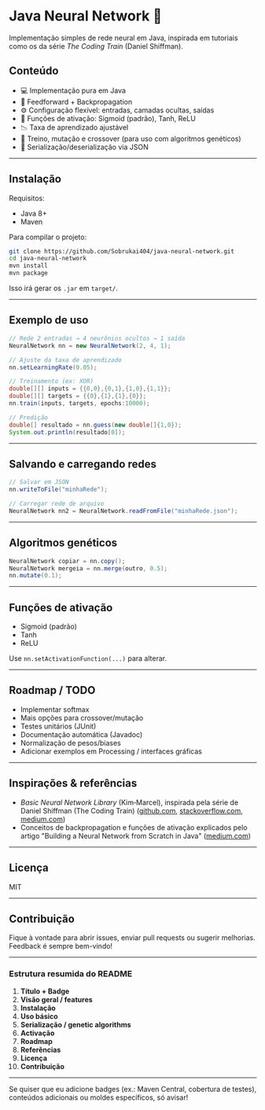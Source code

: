 # Java Neural Network 🧠

Implementação simples de rede neural em Java, inspirada em tutoriais como os da série *The Coding Train* (Daniel Shiffman).

## Conteúdo

* 💻 Implementação pura em Java
* 🔁 Feedforward + Backpropagation
* ⚙️ Configuração flexível: entradas, camadas ocultas, saídas
* 🎯 Funções de ativação: Sigmoid (padrão), Tanh, ReLU
* 📉 Taxa de aprendizado ajustável
* 💾 Treino, mutação e crossover (para uso com algoritmos genéticos)
* 📂 Serialização/deserialização via JSON

---

## Instalação

Requisitos:

* Java 8+
* Maven

Para compilar o projeto:

```bash
git clone https://github.com/Sobrukai404/java-neural-network.git
cd java-neural-network
mvn install
mvn package
```

Isso irá gerar os `.jar` em `target/`.

---

## Exemplo de uso

```java
// Rede 2 entradas → 4 neurônios ocultos → 1 saída
NeuralNetwork nn = new NeuralNetwork(2, 4, 1);

// Ajuste da taxa de aprendizado
nn.setLearningRate(0.05);

// Treinamento (ex: XOR)
double[][] inputs = {{0,0},{0,1},{1,0},{1,1}};
double[][] targets = {{0},{1},{1},{0}};
nn.train(inputs, targets, epochs:10000);

// Predição
double[] resultado = nn.guess(new double[]{1,0});
System.out.println(resultado[0]);
```

---

## Salvando e carregando redes

```java
// Salvar em JSON
nn.writeToFile("minhaRede");

// Carregar rede de arquivo
NeuralNetwork nn2 = NeuralNetwork.readFromFile("minhaRede.json");
```

---

## Algoritmos genéticos

```java
NeuralNetwork copiar = nn.copy();
NeuralNetwork mergeia = nn.merge(outro, 0.5);
nn.mutate(0.1);
```

---

## Funções de ativação

* Sigmoid (padrão)
* Tanh
* ReLU

Use `nn.setActivationFunction(...)` para alterar.

---

## Roadmap / TODO

* Implementar softmax
* Mais opções para crossover/mutação
* Testes unitários (JUnit)
* Documentação automática (Javadoc)
* Normalização de pesos/biases
* Adicionar exemplos em Processing / interfaces gráficas

---

## Inspirações & referências

* *Basic Neural Network Library* (Kim‑Marcel), inspirada pela série de Daniel Shiffman (The Coding Train) ([github.com][1], [stackoverflow.com][2], [medium.com][3])
* Conceitos de backpropagation e funções de ativação explicados pelo artigo "Building a Neural Network from Scratch in Java" ([medium.com][3])

---

## Licença

MIT

---

## Contribuição

Fique à vontade para abrir issues, enviar pull requests ou sugerir melhorias. Feedback é sempre bem-vindo!

---

### Estrutura resumida do README

1. **Título + Badge**
2. **Visão geral / features**
3. **Instalação**
4. **Uso básico**
5. **Serialização / genetic algorithms**
6. **Activação**
7. **Roadmap**
8. **Referências**
9. **Licença**
10. **Contribuição**

---

Se quiser que eu adicione badges (ex.: Maven Central, cobertura de testes), conteúdos adicionais ou moldes específicos, só avisar!

[1]: https://github.com/kim-marcel/basic_neural_network?utm_source=chatgpt.com "A very basic Java Neural Network Library. - GitHub"
[2]: https://stackoverflow.com/questions/5750061/javanns-parsing-the-created-neural-network?utm_source=chatgpt.com "java - JavaNNS - Parsing the created Neural Network - Stack Overflow"
[3]: https://medium.com/%40nirmal1067/building-a-neural-network-from-scratch-in-java-a-step-by-step-guide-4d06afc5ad1d?utm_source=chatgpt.com "Building a Neural Network from Scratch in Java - Medium"
